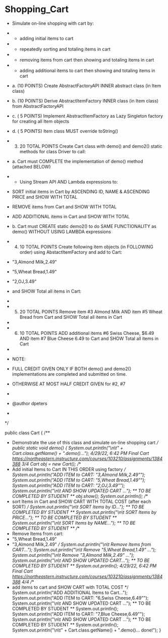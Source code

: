 # Shopping_Cart
* Simulate on-line shopping with cart by:
* - adding initial items to cart
* - repeatedly sorting and totaling items in cart
* - removing items from cart then showing and totaling items in cart
* - adding additional items to cart then showing and totaling items in cart

* a. (10 POINTS) Create AbstractFactoryAPI INNER abstract class (in Item class)
* b. (10 POINTS) Derive AbstractItemFactory INNER class (in Item class) from AbstractFactoryAPI
* c. ( 5 POINTS) Implement AbstractItemFactory as Lazy Singleton factory for creating all Item
objects
* d. ( 5 POINTS) Item class MUST override toString()



* 3. 20 TOTAL POINTS Create Cart class with demo() and demo2() static methods for class Driver to
call:
* a. Cart must COMPLETE the implementation of demo() method (attached BELOW)
* - Using Stream API AND Lambda expressions to:
* SORT initial items in Cart by ASCENDING ID, NAME & ASCENDING PRICE and SHOW
WITH TOTAL
* REMOVE items from Cart and SHOW WITH TOTAL
* ADD ADDITIONAL items in Cart and SHOW WITH TOTAL
* b. Cart must CREATE static demo2() to do SAME FUNCTIONALITY as demo() WITHOUT USING
LAMBDA expressions



* 4. 10 TOTAL POINTS Create following item objects (in FOLLOWING order) using
AbstactItemFactory and add to Cart:
* "3,Almond Milk,2.49"
* "5,Wheat Bread,1.49"
* "2,OJ,3.49"
* and SHOW Total all items in Cart:
*
* 5. 20 TOTAL POINTS Remove item #3 Almond Milk AND item #5 Wheat Bread from Cart and SHOW
Total all items in Cart
*
* 6. 10 TOTAL POINTS ADD additional items #6 Swiss Cheese, $6.49 AND item #7 Blue Cheese 6.49
to Cart and SHOW Total all items in Cart
*
* NOTE:
* FULL CREDIT GIVEN ONLY IF BOTH demo() and demo2() implementations are completed and
submitted on time.
* OTHERWISE AT MOST HALF CREDIT GIVEN for #2, #7
*
* @author dpeters
*
*/


public class Cart {
/**
* Demonstrate the use of this class and simulate on-line shopping cart
*/
public static void demo() {
System.out.println("\n\t" + Cart.class.getName() + ".demo()...");
4/29/22, 6:42 PM Final Cart
https://northeastern.instructure.com/courses/103210/assignments/1384388 3/4
Cart obj = new Cart();
/**
* Add initial Items to Cart IN THIS ORDER using factory
*/
System.out.println("ADD ITEM to CART: \"3,Almond Milk,2.49\"");
System.out.println("ADD ITEM to CART: \"5,Wheat Bread,1.49\"");
System.out.println("ADD ITEM to CART: \"2,OJ,3.49\"");
System.out.println("\n\t AND SHOW UPDATED CART ...");
** TO BE COMPLETED BY STUDENT **
obj.show();
System.out.println();
/**
* sort Items in Cart and SHOW CART WITH TOTAL COST (after each SORT)
*/
System.out.println("\n\t SORT Items by ID...");
** TO BE COMPLETED BY STUDENT **
System.out.println("\n\t SORT Items by PRICE...");
** TO BE COMPLETED BY STUDENT **
System.out.println("\n\t SORT Items by NAME...");
** TO BE COMPLETED BY STUDENT **
/**
* Remove Items from cart:
* "5,Wheat Bread,1.49"
* "3,Almond Milk,2.49"
*/
System.out.println("\n\t Remove Items from CART...");
System.out.println("\n\t Remove \"5,Wheat Bread,1.49\" ...");
System.out.println("\n\t Remove \"3,Almond Milk,2.49\" ...");
System.out.println("\n\t AND SHOW UPDATED CART...");
** TO BE COMPLETED BY STUDENT **
System.out.println();
4/29/22, 6:42 PM Final Cart
https://northeastern.instructure.com/courses/103210/assignments/1384388 4/4
/**
* add items to cart and SHOW CART with TOTAL COST
*/
System.out.println("ADD ADDITIONAL Items to Cart...");
System.out.println("ADD ITEM to CART: \"6,Swiss Cheese,6.49\"");
System.out.println("\n\t AND SHOW UPDATED CART ...");
** TO BE COMPLETED BY STUDENT **
System.out.println();
System.out.println("ADD ITEM to CART: \"7,Blue Cheese,6.49\"");
System.out.println("\n\t AND SHOW UPDATED CART ...");
** TO BE COMPLETED BY STUDENT **
System.out.println();
System.out.println("\n\t" + Cart.class.getName() + ".demo()... done!");
}

